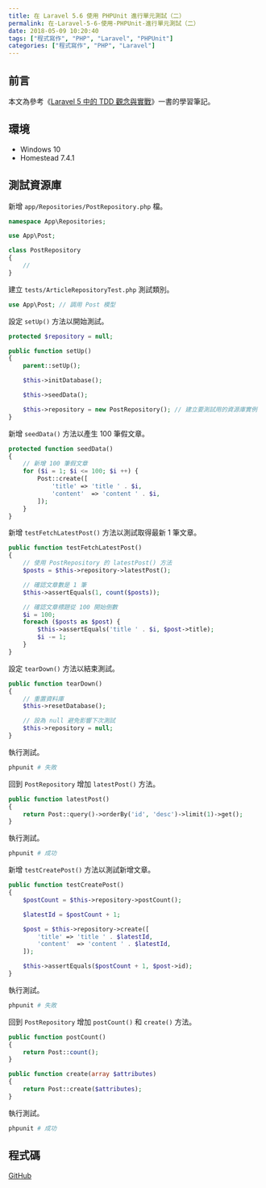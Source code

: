 ```yaml
---
title: 在 Laravel 5.6 使用 PHPUnit 進行單元測試（二）
permalink: 在-Laravel-5-6-使用-PHPUnit-進行單元測試（二）
date: 2018-05-09 10:20:40
tags: ["程式寫作", "PHP", "Laravel", "PHPUnit"]
categories: ["程式寫作", "PHP", "Laravel"]
---
```


## 前言

本文為參考《[Laravel 5 中的 TDD 觀念與實戰](https://jaceju-books.gitbooks.io/tdd-in-laravel-5)》一書的學習筆記。

## 環境

- Windows 10
- Homestead 7.4.1

## 測試資源庫

新增 `app/Repositories/PostRepository.php` 檔。

```PHP
namespace App\Repositories;

use App\Post;

class PostRepository
{
    //
}
```

建立 `tests/ArticleRepositoryTest.php` 測試類別。

```PHP
use App\Post; // 調用 Post 模型
```

設定 `setUp()` 方法以開始測試。

```PHP
protected $repository = null;

public function setUp()
{
    parent::setUp();

    $this->initDatabase();

    $this->seedData();

    $this->repository = new PostRepository(); // 建立要測試用的資源庫實例
}
```

新增 `seedData()` 方法以產生 100 筆假文章。

```PHP
protected function seedData()
{
    // 新增 100 筆假文章
    for ($i = 1; $i <= 100; $i ++) {
        Post::create([
            'title' => 'title ' . $i,
            'content'  => 'content ' . $i,
        ]);
    }
}
```

新增 `testFetchLatestPost()` 方法以測試取得最新 1 筆文章。

```PHP
public function testFetchLatestPost()
{
    // 使用 PostRepository 的 latestPost() 方法
    $posts = $this->repository->latestPost();

    // 確認文章數是 1 筆
    $this->assertEquals(1, count($posts));

    // 確認文章標題從 100 開始倒數
    $i = 100;
    foreach ($posts as $post) {
        $this->assertEquals('title ' . $i, $post->title);
        $i -= 1;
    }
}
```

設定 `tearDown()` 方法以結束測試。

```PHP
public function tearDown()
{
    // 重置資料庫
    $this->resetDatabase();

    // 設為 null 避免影響下次測試
    $this->repository = null;
}
```

執行測試。

```BASH
phpunit # 失敗
```

回到 `PostRepository` 增加 `latestPost()` 方法。

```PHP
public function latestPost()
{
    return Post::query()->orderBy('id', 'desc')->limit(1)->get();
}
```

執行測試。

```BASH
phpunit # 成功
```

新增 `testCreatePost()` 方法以測試新增文章。

```PHP
public function testCreatePost()
{
    $postCount = $this->repository->postCount();

    $latestId = $postCount + 1;

    $post = $this->repository->create([
        'title' => 'title ' . $latestId,
        'content'  => 'content ' . $latestId,
    ]);

    $this->assertEquals($postCount + 1, $post->id);
}
```

執行測試。

```BASH
phpunit # 失敗
```

回到 `PostRepository` 增加 `postCount()` 和 `create()` 方法。

```PHP
public function postCount()
{
    return Post::count();
}

public function create(array $attributes)
{
    return Post::create($attributes);
}
```

執行測試。

```BASH
phpunit # 成功
```

## 程式碼

[GitHub](https://github.com/memochou1993/post)
